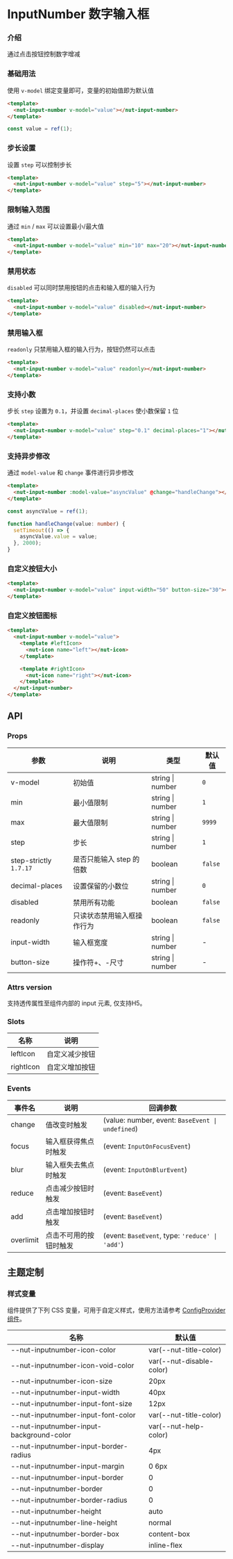 # InputNumber 数字输入框

### 介绍

通过点击按钮控制数字增减

### 基础用法

使用 `v-model` 绑定变量即可，变量的初始值即为默认值

```html
<template>
  <nut-input-number v-model="value"></nut-input-number>
</template>
```

```ts
const value = ref(1);
```

### 步长设置

设置 `step` 可以控制步长

```html
<template>
  <nut-input-number v-model="value" step="5"></nut-input-number>
</template>
```

### 限制输入范围

通过 `min` / `max` 可以设置最小/最大值

```html
<template>
  <nut-input-number v-model="value" min="10" max="20"></nut-input-number>
</template>
```

### 禁用状态

`disabled` 可以同时禁用按钮的点击和输入框的输入行为

```html
<template>
  <nut-input-number v-model="value" disabled></nut-input-number>
</template>
```

### 禁用输入框

`readonly` 只禁用输入框的输入行为，按钮仍然可以点击

```html
<template>
  <nut-input-number v-model="value" readonly></nut-input-number>
</template>
```

### 支持小数

步长 `step` 设置为 `0.1`，并设置 `decimal-places` 使小数保留 `1` 位

```html
<template>
  <nut-input-number v-model="value" step="0.1" decimal-places="1"></nut-input-number>
</template>
```

### 支持异步修改

通过 `model-value` 和 `change` 事件进行异步修改

```html
<template>
  <nut-input-number :model-value="asyncValue" @change="handleChange"></nut-input-number>
</template>
```

```ts
const asyncValue = ref(1);

function handleChange(value: number) {
  setTimeout(() => {
    asyncValue.value = value;
  }, 2000);
}
```

### 自定义按钮大小

```html
<template>
  <nut-input-number v-model="value" input-width="50" button-size="30"></nut-input-number>
</template>
```

### 自定义按钮图标

```html
<template>
  <nut-input-number v-model="value">
    <template #leftIcon>
      <nut-icon name="left"></nut-icon>
    </template>

    <template #rightIcon>
      <nut-icon name="right"></nut-icon>
    </template>
  </nut-input-number>
</template>
```

## API

### Props

| 参数                     | 说明              | 类型               | 默认值     |
|------------------------|-----------------|------------------|---------|
| v-model                | 初始值             | string \| number | `0`     |
| min                    | 最小值限制           | string \| number | `1`     |
| max                    | 最大值限制           | string \| number | `9999`  |
| step                   | 步长              | string \| number | `1`     |
| step-strictly `1.7.17` | 是否只能输入 step 的倍数 | boolean          | `false` |
| decimal-places         | 设置保留的小数位        | string \| number | `0`     |
| disabled               | 禁用所有功能          | boolean          | `false` |
| readonly               | 只读状态禁用输入框操作行为   | boolean          | `false` |
| input-width            | 输入框宽度           | string \| number | -       |
| button-size            | 操作符+、-尺寸        | string \| number | -       |

### Attrs version

支持透传属性至组件内部的 input 元素, 仅支持H5。

### Slots

| 名称        | 说明      |
|-----------|---------|
| leftIcon  | 自定义减少按钮 |
| rightIcon | 自定义增加按钮 |

### Events

| 事件名       | 说明          | 回调参数                                             |
|-----------|-------------|--------------------------------------------------|
| change    | 值改变时触发      | (value: number, event: `BaseEvent \| undefined`) |
| focus     | 输入框获得焦点时触发  | (event: `InputOnFocusEvent`)                     |
| blur      | 输入框失去焦点时触发  | (event: `InputOnBlurEvent`)                      |
| reduce    | 点击减少按钮时触发   | (event: `BaseEvent`)                             |
| add       | 点击增加按钮时触发   | (event: `BaseEvent`)                             |
| overlimit | 点击不可用的按钮时触发 | (event: `BaseEvent`, type: `'reduce' \| 'add'`)  |

## 主题定制

### 样式变量

组件提供了下列 CSS 变量，可用于自定义样式，使用方法请参考 [ConfigProvider 组件](/components/basic/configprovider)。

| 名称                                       | 默认值                      |
|------------------------------------------|--------------------------|
| --nut-inputnumber-icon-color             | var(--nut-title-color)   |
| --nut-inputnumber-icon-void-color        | var(--nut-disable-color) |
| --nut-inputnumber-icon-size              | 20px                     |
| --nut-inputnumber-input-width            | 40px                     |
| --nut-inputnumber-input-font-size        | 12px                     |
| --nut-inputnumber-input-font-color       | var(--nut-title-color)   |
| --nut-inputnumber-input-background-color | var(--nut-help-color)    |
| --nut-inputnumber-input-border-radius    | 4px                      |
| --nut-inputnumber-input-margin           | 0 6px                    |
| --nut-inputnumber-input-border           | 0                        |
| --nut-inputnumber-border                 | 0                        |
| --nut-inputnumber-border-radius          | 0                        |
| --nut-inputnumber-height                 | auto                     |
| --nut-inputnumber-line-height            | normal                   |
| --nut-inputnumber-border-box             | content-box              |
| --nut-inputnumber-display                | inline-flex              |
